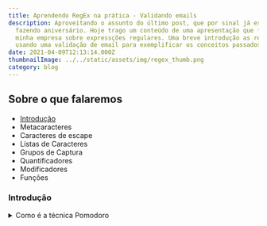 ```yaml
---
title: Aprendendo RegEx na prática - Validando emails
description: Aproveitando o assunto do último post, que por sinal já está quase
  fazendo aniversário. Hoje trago um conteúdo de uma apresentação que fiz na
  minha empresa sobre expressções regulares. Uma breve introdução as regex
  usando uma validação de email para exemplificar os conceitos passados.
date: 2021-04-09T12:13:14.000Z
thumbnailImage: ../../static/assets/img/regex_thumb.png
category: blog
---
```

## Sobre o que falaremos

- [Introdução](#Introdução)
- Metacaracteres
- Caracteres de escape
- Listas de Caracteres
- Grupos de Captura
- Quantificadores
- Modificadores
- Funções

### Introdução

<details>
    <summary style="color=blue">Como é a técnica Pomodoro</summary>

```
Pomodoro significa tomate em italiano. A fruta faz alusão ao tempo durante o qual você pode fazer determinada tarefa.
Cada pomodoro é dividido em quatro pomodoris, e cada um destes equivale a 30 minutos.

O método Pomodoro é simples e dura (n) horas. Primeiro, você realiza uma atividade durante 25 minutos.
Quando acabar o tempo, descansa 5 minutos. Assim sucessivamente até que complete as (n) horas.

O conceito do Pomodoro é que a pessoa que vai estudar ou executar uma tarefa demore, exatamente, 25 minutos.
Concluindo-a ou não, ele deve parar e descansar 5 minutos.
```
</details>